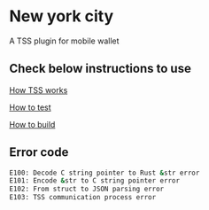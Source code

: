 # New york city

A TSS plugin for mobile wallet

## Check below instructions to use

[How TSS works](./DEMO.md)

[How to test](./TEST.md)

[How to build](./BUILD.md)

## Error code
```bash
E100: Decode C string pointer to Rust &str error
E101: Encode &str to C string pointer error
E102: From struct to JSON parsing error
E103: TSS communication process error
```